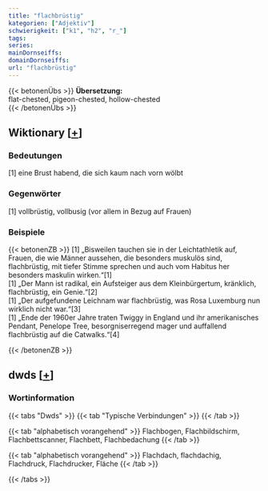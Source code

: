 ```yaml
---
title: "flachbrüstig"
kategorien: ["Adjektiv"]
schwierigkeit: ["k1", "h2", "r_"]
tags:
series:
mainDornseiffs:
domainDornseiffs:
url: "flachbrüstig"
---
```


{{< betonenÜbs >}}
**Übersetzung:**  
flat-chested, pigeon-chested, hollow-chested  
{{< /betonenÜbs >}}

## Wiktionary [[+](https://de.wiktionary.org/wiki/flachbrüstig)]

### Bedeutungen
[1] eine Brust habend, die sich kaum nach vorn wölbt  

### Gegenwörter
[1] vollbrüstig, vollbusig (vor allem in Bezug auf Frauen)  

### Beispiele
{{< betonenZB >}}
[1] „Bisweilen tauchen sie in der Leichtathletik auf, Frauen, die wie Männer aussehen, die besonders muskulös sind, flachbrüstig, mit tiefer Stimme sprechen und auch vom Habitus her besonders maskulin wirken.“[1]  
[1] „Der Mann ist radikal, ein Aufsteiger aus dem Kleinbürgertum, kränklich, flachbrüstig, ein Genie.“[2]  
[1] „Der aufgefundene Leichnam war flachbrüstig, was Rosa Luxemburg nun wirklich nicht war.“[3]  
[1] „Ende der 1960er Jahre traten Twiggy in England und ihr amerikanisches Pendant, Penelope Tree, besorgniserregend mager und auffallend flachbrüstig auf die Catwalks.“[4]  

{{< /betonenZB >}}


## dwds [[+](https://www.dwds.de/wb/flachbrüstig)]

### Wortinformation
{{< tabs "Dwds" >}}
{{< tab "Typische Verbindungen" >}}
{{< /tab >}}

{{< tab "alphabetisch vorangehend" >}}
Flachbogen, Flachbildschirm, Flachbettscanner, Flachbett, Flachbedachung
{{< /tab >}}

{{< tab "alphabetisch vorangehend" >}}
Flachdach, flachdachig, Flachdruck, Flachdrucker, Fläche
{{< /tab >}}

{{< /tabs >}}

